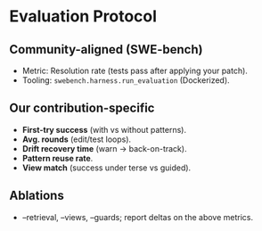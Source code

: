# Evaluation Protocol

## Community-aligned (SWE-bench)
- Metric: Resolution rate (tests pass after applying your patch).
- Tooling: `swebench.harness.run_evaluation` (Dockerized).

## Our contribution-specific
- **First-try success** (with vs without patterns).
- **Avg. rounds** (edit/test loops).
- **Drift recovery time** (warn → back-on-track).
- **Pattern reuse rate**.
- **View match** (success under terse vs guided).

## Ablations
- –retrieval, –views, –guards; report deltas on the above metrics.
